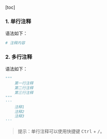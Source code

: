 [toc]

### 1. 单行注释

语法如下：

```python
# 注释内容
```

### 2. 多行注释

语法如下：

```python
"""
	第一行注释
	第二行注释
	第三行注释 
"""
'''
	注释1
	注释2
	注释3
'''
```

> 提示：单行注释可以使用快捷键 <kbd>Ctrl</kbd> + <kbd>/</kbd>。